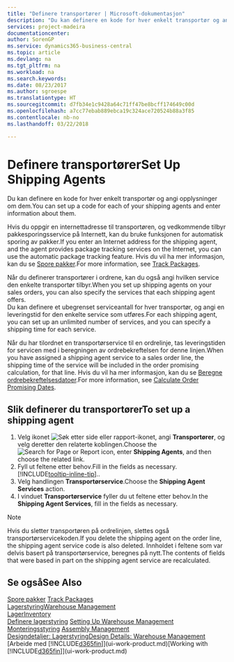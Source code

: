```yaml
---
title: "Definere transportører | Microsoft-dokumentasjon"
description: "Du kan definere en kode for hver enkelt transportør og angi opplysninger om dem."
services: project-madeira
documentationcenter: 
author: SorenGP
ms.service: dynamics365-business-central
ms.topic: article
ms.devlang: na
ms.tgt_pltfrm: na
ms.workload: na
ms.search.keywords: 
ms.date: 08/23/2017
ms.author: sgroespe
ms.translationtype: HT
ms.sourcegitcommit: d7fb34e1c9428a64c71ff47be8bcff174649c00d
ms.openlocfilehash: a7cc77ebab889ebca19c324ace720524b88a3f85
ms.contentlocale: nb-no
ms.lasthandoff: 03/22/2018

---
```

# <a name="set-up-shipping-agents"></a><span data-ttu-id="4b328-103">Definere transportører</span><span class="sxs-lookup"><span data-stu-id="4b328-103">Set Up Shipping Agents</span></span>
<span data-ttu-id="4b328-104">Du kan definere en kode for hver enkelt transportør og angi opplysninger om dem.</span><span class="sxs-lookup"><span data-stu-id="4b328-104">You can set up a code for each of your shipping agents and enter information about them.</span></span>  

<span data-ttu-id="4b328-105">Hvis du oppgir en internettadresse til transportøren, og vedkommende tilbyr pakkesporingsservice på Internett, kan du bruke funksjonen for automatisk sporing av pakker.</span><span class="sxs-lookup"><span data-stu-id="4b328-105">If you enter an Internet address for the shipping agent, and the agent provides package tracking services on the Internet, you can use the automatic package tracking feature.</span></span> <span data-ttu-id="4b328-106">Hvis du vil ha mer informasjon, kan du se [Spore pakker](sales-how-track-packages.md).</span><span class="sxs-lookup"><span data-stu-id="4b328-106">For more information, see [Track Packages](sales-how-track-packages.md).</span></span>

<span data-ttu-id="4b328-107">Når du definerer transportører i ordrene, kan du også angi hvilken service den enkelte transportør tilbyr.</span><span class="sxs-lookup"><span data-stu-id="4b328-107">When you set up shipping agents on your sales orders, you can also specify the services that each shipping agent offers.</span></span>  
<span data-ttu-id="4b328-108">Du kan definere et ubegrenset serviceantall for hver transportør, og angi en leveringstid for den enkelte service som utføres.</span><span class="sxs-lookup"><span data-stu-id="4b328-108">For each shipping agent, you can set up an unlimited number of services, and you can specify a shipping time for each service.</span></span>  

<span data-ttu-id="4b328-109">Når du har tilordnet en transportørservice til en ordrelinje, tas leveringstiden for servicen med i beregningen av ordrebekreftelsen for denne linjen.</span><span class="sxs-lookup"><span data-stu-id="4b328-109">When you have assigned a shipping agent service to a sales order line, the shipping time of the service will be included in the order promising calculation, for that line.</span></span> <span data-ttu-id="4b328-110">Hvis du vil ha mer informasjon, kan du se [Beregne ordrebekreftelsesdatoer](sales-how-to-calculate-order-promising-dates.md).</span><span class="sxs-lookup"><span data-stu-id="4b328-110">For more information, see [Calculate Order Promising Dates](sales-how-to-calculate-order-promising-dates.md).</span></span>

## <a name="to-set-up-a-shipping-agent"></a><span data-ttu-id="4b328-111">Slik definerer du transportører</span><span class="sxs-lookup"><span data-stu-id="4b328-111">To set up a shipping agent</span></span>  
1.  <span data-ttu-id="4b328-112">Velg ikonet ![Søk etter side eller rapport](media/ui-search/search_small.png "Søk etter side eller rapport")-ikonet, angi **Transportører**, og velg deretter den relaterte koblingen.</span><span class="sxs-lookup"><span data-stu-id="4b328-112">Choose the ![Search for Page or Report](media/ui-search/search_small.png "Search for Page or Report icon") icon, enter **Shipping Agents**, and then choose the related link.</span></span>  
2.  <span data-ttu-id="4b328-113">Fyll ut feltene etter behov.</span><span class="sxs-lookup"><span data-stu-id="4b328-113">Fill in the fields as necessary.</span></span> [!INCLUDE[tooltip-inline-tip](includes/tooltip-inline-tip_md.md)]<span data-ttu-id="4b328-114">.</span><span class="sxs-lookup"><span data-stu-id="4b328-114">.</span></span>  
3.  <span data-ttu-id="4b328-115">Velg handlingen **Transportørservice**.</span><span class="sxs-lookup"><span data-stu-id="4b328-115">Choose the **Shipping Agent Services** action.</span></span>
4. <span data-ttu-id="4b328-116">I vinduet **Transportørservice** fyller du ut feltene etter behov.</span><span class="sxs-lookup"><span data-stu-id="4b328-116">In the **Shipping Agent Services**, fill in the fields as necessary.</span></span>

> [!NOTE]  
>  <span data-ttu-id="4b328-117">Hvis du sletter transportøren på ordrelinjen, slettes også transportørservicekoden.</span><span class="sxs-lookup"><span data-stu-id="4b328-117">If you delete the shipping agent on the order line, the shipping agent service code is also deleted.</span></span> <span data-ttu-id="4b328-118">Innholdet i feltene som var delvis basert på transportørservice, beregnes på nytt.</span><span class="sxs-lookup"><span data-stu-id="4b328-118">The contents of fields that were based in part on the shipping agent service are recalculated.</span></span>  

## <a name="see-also"></a><span data-ttu-id="4b328-119">Se også</span><span class="sxs-lookup"><span data-stu-id="4b328-119">See Also</span></span>
<span data-ttu-id="4b328-120">[Spore pakker](sales-how-track-packages.md)  </span><span class="sxs-lookup"><span data-stu-id="4b328-120">[Track Packages](sales-how-track-packages.md)  </span></span>  
[<span data-ttu-id="4b328-121">Lagerstyring</span><span class="sxs-lookup"><span data-stu-id="4b328-121">Warehouse Management</span></span>](warehouse-manage-warehouse.md)  
[<span data-ttu-id="4b328-122">Lager</span><span class="sxs-lookup"><span data-stu-id="4b328-122">Inventory</span></span>](inventory-manage-inventory.md)  
<span data-ttu-id="4b328-123">[Definere lagerstyring](warehouse-setup-warehouse.md)   </span><span class="sxs-lookup"><span data-stu-id="4b328-123">[Setting Up Warehouse Management](warehouse-setup-warehouse.md)   </span></span>  
<span data-ttu-id="4b328-124">[Monteringsstyring](assembly-assemble-items.md)  </span><span class="sxs-lookup"><span data-stu-id="4b328-124">[Assembly Management](assembly-assemble-items.md)  </span></span>  
[<span data-ttu-id="4b328-125">Designdetaljer: Lagerstyring</span><span class="sxs-lookup"><span data-stu-id="4b328-125">Design Details: Warehouse Management</span></span>](design-details-warehouse-management.md)  
<span data-ttu-id="4b328-126">[Arbeide med [!INCLUDE[d365fin](includes/d365fin_md.md)]](ui-work-product.md)</span><span class="sxs-lookup"><span data-stu-id="4b328-126">[Working with [!INCLUDE[d365fin](includes/d365fin_md.md)]](ui-work-product.md)</span></span>  

